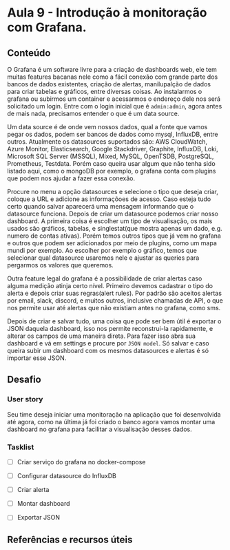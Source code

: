 # Aula 9 - Introdução à monitoração com Grafana.

## Conteúdo

O Grafana é um software livre para a criação de dashboards web, ele tem muitas features bacanas nele como a fácil conexão com grande parte dos bancos de dados existentes, criação de alertas, manilupalção de dados para criar tabelas e gráficos, entre diversas coisas.
Ao instalarmos o grafana ou subirmos um container e acessarmos o endereço dele nos será solicitado um login. Entre com o login inicial que é `admin:admin`, agora antes de mais nada, precisamos entender o que é um data source.

Um data source é de onde vem nossos dados, qual a fonte que vamos pegar os dados, podem ser bancos de dados como mysql, InfluxDB, entre outros. Atualmente os datasources suportados são: AWS CloudWatch, Azure Monitor, Elasticsearch, Google Stackdriver, Graphite, InfluxDB, Loki, Microsoft SQL Server (MSSQL), Mixed, MySQL, OpenTSDB, PostgreSQL, Prometheus, Testdata.
Porém caso queira usar algum que não tenha sido listado aqui, como o mongoDB por exemplo, o grafana conta com plugins que podem nos ajudar a fazer essa conexão.

Procure no menu a opção datasources e selecione o tipo que deseja criar, coloque a URL e adicione as informaçõoes de acesso. Caso esteja tudo certo quando salvar aparecerá uma mensagem informando que o datasource funciona.
Depois de criar um datasource podemos criar nosso dashboard. A primeira coisa é escolher um tipo de visualisação, os mais usados são gráficos, tabelas, e singlestat(que mostra apenas um dado, e.g. numero de contas ativas). Porém temos outros tipos que já vem no grafana e outros que podem ser adicionados por meio de plugins, como um mapa mundi por exemplo.
Ao escolher por exemplo o gráfico, temos que selecionar qual datasource usaremos nele e ajustar as queries para pergarmos os valores que queremos.

Outra feature legal do grafana é a possibilidade de criar alertas caso alguma medição atinja certo nível. Primeiro devemos cadastrar o tipo do alerta e depois criar suas regras(alert rules). Por padrão são aceitos alertas por email, slack, discord, e muitos outros, inclusive chamadas de API, o que nos permite usar até alertas que não existiam antes no grafana, como sms.

Depois de criar e salvar tudo, uma coisa que pode ser bem útil é exportar o JSON daquela dashboard, isso nos permite reconstrui-la rapidamente, e alterar os campos de uma maneira direta. Para fazer isso abra sua dashboard e vá em settings e procure por `JSON model`. Só salvar e caso queira subir um dashboard com os mesmos datasources e alertas é só importar esse JSON.


## Desafio

### User story

Seu time deseja iniciar uma monitoração na aplicação que foi desenvolvida até agora, como na última já foi criado o banco agora vamos montar uma dashboard no grafana para facilitar a visualisação desses dados.

### Tasklist

* [ ] Criar serviço do grafana no docker-compose

* [ ] Configurar datasource do InfluxDB

* [ ] Criar alerta

* [ ] Montar dashboard

* [ ] Exportar JSON


## Referências e recursos úteis

[]()
